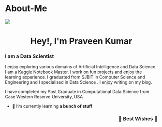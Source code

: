 # About-Me

<a href="[https://github.com/Praveenku32k/]">
  <img align="center"    src="https://github.com/Praveenku32k/PraveeKumar/blob/main/Pink%20and%20Purple%20Floral%20Patterned%20General%20Linkedin%20Banner%20(1).gif?raw=true" />
</a>


<h1 align="center">Hey!, I'm Praveen Kumar</h1>
<h3>I am a Data Scientist </h3>
I enjoy exploring various domains of Artificial Intelligence and Data Science. I am a Kaggle Notebook Master. I work on fun projects and enjoy the learning experience. I graduated  from SJBIT in Computer Science and  Engineering and I specialised in Data Science . I enjoy writing on my blog. 

I have completed my Post Graduate in Computational Data Science from Case Western Reserve University, USA

- 🌱 I’m currently learning **a bunch of stuff**


<h3 align="right">🌈 Best Wishes 🌈</h3>
